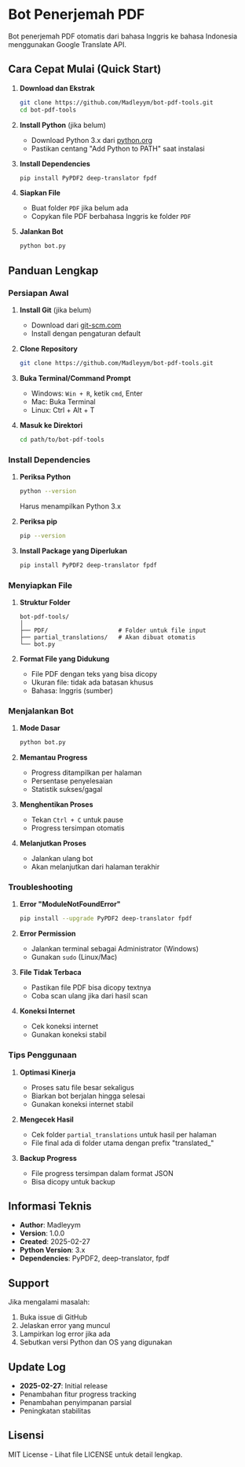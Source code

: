 # Bot Penerjemah PDF

Bot penerjemah PDF otomatis dari bahasa Inggris ke bahasa Indonesia menggunakan Google Translate API.

## Cara Cepat Mulai (Quick Start)

1. **Download dan Ekstrak**
   ```bash
   git clone https://github.com/Madleyym/bot-pdf-tools.git
   cd bot-pdf-tools
   ```

2. **Install Python** (jika belum)
   - Download Python 3.x dari [python.org](https://www.python.org/downloads/)
   - Pastikan centang "Add Python to PATH" saat instalasi

3. **Install Dependencies**
   ```bash
   pip install PyPDF2 deep-translator fpdf
   ```

4. **Siapkan File**
   - Buat folder `PDF` jika belum ada
   - Copykan file PDF berbahasa Inggris ke folder `PDF`

5. **Jalankan Bot**
   ```bash
   python bot.py
   ```

## Panduan Lengkap

### Persiapan Awal

1. **Install Git** (jika belum)
   - Download dari [git-scm.com](https://git-scm.com/downloads)
   - Install dengan pengaturan default

2. **Clone Repository**
   ```bash
   git clone https://github.com/Madleyym/bot-pdf-tools.git
   ```

3. **Buka Terminal/Command Prompt**
   - Windows: `Win + R`, ketik `cmd`, Enter
   - Mac: Buka Terminal
   - Linux: Ctrl + Alt + T

4. **Masuk ke Direktori**
   ```bash
   cd path/to/bot-pdf-tools
   ```

### Install Dependencies

1. **Periksa Python**
   ```bash
   python --version
   ```
   Harus menampilkan Python 3.x

2. **Periksa pip**
   ```bash
   pip --version
   ```

3. **Install Package yang Diperlukan**
   ```bash
   pip install PyPDF2 deep-translator fpdf
   ```

### Menyiapkan File

1. **Struktur Folder**
   ```
   bot-pdf-tools/
   │
   ├── PDF/                    # Folder untuk file input
   ├── partial_translations/   # Akan dibuat otomatis
   └── bot.py
   ```

2. **Format File yang Didukung**
   - File PDF dengan teks yang bisa dicopy
   - Ukuran file: tidak ada batasan khusus
   - Bahasa: Inggris (sumber)

### Menjalankan Bot

1. **Mode Dasar**
   ```bash
   python bot.py
   ```

2. **Memantau Progress**
   - Progress ditampilkan per halaman
   - Persentase penyelesaian
   - Statistik sukses/gagal

3. **Menghentikan Proses**
   - Tekan `Ctrl + C` untuk pause
   - Progress tersimpan otomatis

4. **Melanjutkan Proses**
   - Jalankan ulang bot
   - Akan melanjutkan dari halaman terakhir

### Troubleshooting

1. **Error "ModuleNotFoundError"**
   ```bash
   pip install --upgrade PyPDF2 deep-translator fpdf
   ```

2. **Error Permission**
   - Jalankan terminal sebagai Administrator (Windows)
   - Gunakan `sudo` (Linux/Mac)

3. **File Tidak Terbaca**
   - Pastikan file PDF bisa dicopy textnya
   - Coba scan ulang jika dari hasil scan

4. **Koneksi Internet**
   - Cek koneksi internet
   - Gunakan koneksi stabil

### Tips Penggunaan

1. **Optimasi Kinerja**
   - Proses satu file besar sekaligus
   - Biarkan bot berjalan hingga selesai
   - Gunakan koneksi internet stabil

2. **Mengecek Hasil**
   - Cek folder `partial_translations` untuk hasil per halaman
   - File final ada di folder utama dengan prefix "translated_"

3. **Backup Progress**
   - File progress tersimpan dalam format JSON
   - Bisa dicopy untuk backup

## Informasi Teknis

- **Author**: Madleyym
- **Version**: 1.0.0
- **Created**: 2025-02-27
- **Python Version**: 3.x
- **Dependencies**: PyPDF2, deep-translator, fpdf

## Support

Jika mengalami masalah:
1. Buka issue di GitHub
2. Jelaskan error yang muncul
3. Lampirkan log error jika ada
4. Sebutkan versi Python dan OS yang digunakan

## Update Log

- **2025-02-27**: Initial release
- Penambahan fitur progress tracking
- Penambahan penyimpanan parsial
- Peningkatan stabilitas

## Lisensi

MIT License - Lihat file LICENSE untuk detail lengkap.